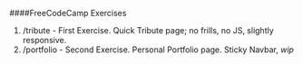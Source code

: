 ####FreeCodeCamp Exercises  

1. /tribute - First Exercise. Quick Tribute page; no frills, no JS, slightly responsive.  
2. /portfolio - Second Exercise. Personal Portfolio page. Sticky Navbar, *wip*
